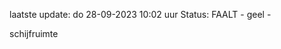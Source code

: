 laatste update: 
do 28-09-2023 10:02   uur 
Status: FAALT - geel - 
<div class="service Y">schijfruimte</div>
